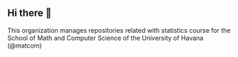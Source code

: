 ## Hi there 👋

This organization manages repositories related with statistics course for the School of Math and Computer Science of the University of Havana (@matcom)
